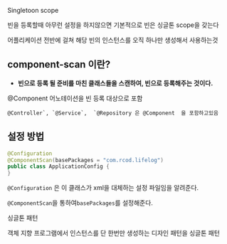 Singletoon scope

빈을 등록할때 아무런 설정을 하지않으면 기본적으로 빈은 싱글톤 scope을 갖는다 

어플리케이션 전반에 걸쳐 해당 빈의 인스턴스를 오직 하나만 생성해서 사용하는것 



## component-scan 이란?

- **빈으로 등록 될 준비를 마친 클래스들을 스캔하여, 빈으로 등록해주는 것이다.**

@Component  어노테이션을 빈 등록 대상으로 포함 

```
@Controller`, `@Service`,  `@Repository 은 @Component  을 포함하고있음 
```

 ## 설정 방법

```java
@Configuration
@ComponentScan(basePackages = "com.rcod.lifelog")
public class ApplicationConfig {
}
```

`@Configuration` 은 이 클래스가 xml을 대체하는 설정 파일임을 알려준다.

`@ComponentScan`을 통하여`basePackages`를 설정해준다.





싱글톤 패턴

객체 지향 프로그램에서 인스턴스를 단 한번만 생성하는 디자인 패턴을 싱글톤 패턴











